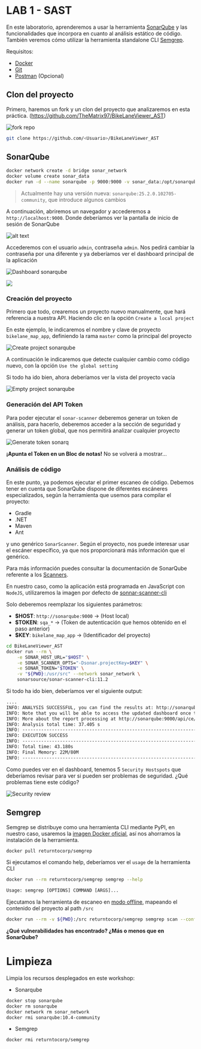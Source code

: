 # LAB 1 - SAST

En este laboratorio, aprenderemos a usar la herramienta [SonarQube](https://www.sonarsource.com/products/sonarqube/) y las funcionalidades que incorpora en cuanto al análisis estático de código.
También veremos cómo utilizar la herramienta standalone CLI [Semgrep](https://github.com/returntocorp/semgrep).

Requisitos:

- [Docker](https://docs.docker.com/)
- [Git](https://git-scm.com/)
- [Postman](https://www.postman.com/) (Opcional)

## Clon del proyecto

Primero, haremos un fork y un clon del proyecto que analizaremos en esta práctica.
(<https://github.com/TheMatrix97/BikeLaneViewer_AST>)

![fork repo](./fig/fork_dotnet_repo.png)



```bash
git clone https://github.com/<Usuario>/BikeLaneViewer_AST
````


## SonarQube

```bash
docker network create -d bridge sonar_network
docker volume create sonar_data
docker run -d --name sonarqube -p 9000:9000 -v sonar_data:/opt/sonarqube/data --network sonar_network sonarqube:10.7-community
```
> Actualmente hay una versión nueva: `sonarqube:25.2.0.102705-community`, que introduce algunos cambios

A continuación, abriremos un navegador y accederemos a `http://localhost:9000`. Donde deberíamos ver la pantalla de inicio de sesión de SonarQube

![alt text](./fig/login_sonarq.png)

Accederemos con el usuario `admin`, contraseña `admin`. Nos pedirá cambiar la contraseña por una diferente y ya deberíamos ver el dashboard principal de la aplicación

![Dashboard sonarqube](./fig/ini_sonarq.png)

![](./fig/ini_sonarq.PNG)

### Creación del proyecto

Primero que todo, crearemos un proyecto nuevo manualmente, que hará referencia a nuestra API. Haciendo clic en la opción `Create a local project`

En este ejemplo, le indicaremos el nombre y clave de proyecto `bikelane_map_app`, definiendo la rama `master` como la principal del proyecto


![Create project sonarqube](./fig/create_project.png)

A continuación le indicaremos que detecte cualquier cambio como código nuevo, con la opción `Use the global setting`

Si todo ha ido bien, ahora deberíamos ver la vista del proyecto vacía

![Empty project sonarqube](./fig/empty_project_sonarq.PNG)

### Generación del API Token

Para poder ejecutar el `sonar-scanner` deberemos generar un token de análisis, para hacerlo, deberemos acceder a la sección de seguridad y generar un token global, que nos permitirá analizar cualquier proyecto

![Generate token sonarq](./fig/generate_token.png)

**¡Apunta el Token en un Bloc de notas!** No se volverá a mostrar...

### Análisis de código

En este punto, ya podemos ejecutar el primer escaneo de código. Debemos tener en cuenta que SonarQube dispone de diferentes escáneres especializados, según la herramienta que usemos para compilar el proyecto:
- Gradle
- .NET
- Maven
- Ant

y uno genérico `SonarScanner`. Según el proyecto, nos puede interesar usar el escáner específico, ya que nos proporcionará más información que el genérico.

Para más información puedes consultar la documentación de SonarQube referente a los [Scanners](https://docs.sonarsource.com/sonarqube/9.9/analyzing-source-code/scanners/sonarscanner/).

En nuestro caso, como la aplicación está programada en JavaScript con `NodeJS`, utilizaremos la imagen por defecto de [sonnar-scanner-cli]((https://hub.docker.com/r/sonarsource/sonar-scanner-cli))


Solo deberemos reemplazar los siguientes parámetros:

- **$HOST**: `http://sonarqube:9000` -> (Host local)
- **$TOKEN**: `sqa_*` -> (Token de autenticación que hemos obtenido en el paso anterior)
- **$KEY**: `bikelane_map_app` -> (Identificador del proyecto)
  
```bash
cd BikeLaneViewer_AST
docker run --rm \
    -e SONAR_HOST_URL="$HOST" \
    -e SONAR_SCANNER_OPTS="-Dsonar.projectKey=$KEY" \
    -e SONAR_TOKEN="$TOKEN" \
    -v "${PWD}:/usr/src" --network sonar_network \
    sonarsource/sonar-scanner-cli:11.2
```

Si todo ha ido bien, deberíamos ver el siguiente output:

```txt
....
INFO: ANALYSIS SUCCESSFUL, you can find the results at: http://sonarqube:9000/dashboard?id=bikelane_map_app
INFO: Note that you will be able to access the updated dashboard once the server has processed the submitted analysis report
INFO: More about the report processing at http://sonarqube:9000/api/ce/task?id=5d2ef6ea-1dbb-47a1-920b-e464e4f1210d
INFO: Analysis total time: 37.405 s
INFO: ------------------------------------------------------------------------
INFO: EXECUTION SUCCESS
INFO: ------------------------------------------------------------------------
INFO: Total time: 43.180s
INFO: Final Memory: 22M/80M
INFO: ------------------------------------------------------------------------
```

Como puedes ver en el dashboard, tenemos 5 `Security Hostspots` que deberíamos revisar para ver si pueden ser problemas de seguridad.
¿Qué problemas tiene este código?

![Security review](./fig/security_review.png)

## Semgrep

Semgrep se distribuye como una herramienta CLI mediante PyPI, en nuestro caso, usaremos la [imagen Docker oficial](), así nos ahorramos la instalación de la herramienta.

```bash
docker pull returntocorp/semgrep
```

Si ejecutamos el comando help, deberíamos ver el `usage` de la herramienta CLI

```bash
docker run --rm returntocorp/semgrep semgrep --help
```
```txt
Usage: semgrep [OPTIONS] COMMAND [ARGS]...
```

Ejecutamos la herramienta de escaneo en [modo offline](https://semgrep.dev/docs/getting-started/), mapeando el contenido del proyecto al path `/src`

```bash
docker run --rm -v ${PWD}:/src returntocorp/semgrep semgrep scan --config=auto
```

**¿Qué vulnerabilidades has encontrado? ¿Más o menos que en SonarQube?**


# Limpieza

Limpia los recursos desplegados en este workshop:

- Sonarqube

```bash
docker stop sonarqube
docker rm sonarqube
docker network rm sonar_network
docker rmi sonarqube:10.4-community
```

- Semgrep

```bash
docker rmi returntocorp/semgrep
```